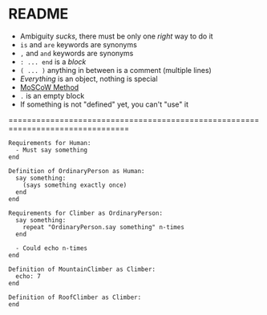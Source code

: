 README
======

* Ambiguity *sucks*, there must be only one _right_ way to do it
* `is` and `are` keywords are synonyms
* `,` and `and` keywords are synonyms
* `: ... end` is a _block_
* `( ... )` anything in between is a comment (multiple lines)
* _Everything_ is an object, nothing is special
* [MoSCoW Method](http://www.projectsmart.co.uk/moscow-method.php)
* `.` is an empty block
* If something is not "defined" yet, you can't "use" it

================================================================================

```
Requirements for Human:
  - Must say something
end

Definition of OrdinaryPerson as Human:
  say something:
    (says something exactly once)
  end
end

Requirements for Climber as OrdinaryPerson:
  say something:
    repeat "OrdinaryPerson.say something" n-times
  end

  - Could echo n-times
end

Definition of MountainClimber as Climber:
  echo: 7
end

Definition of RoofClimber as Climber:
end
```
